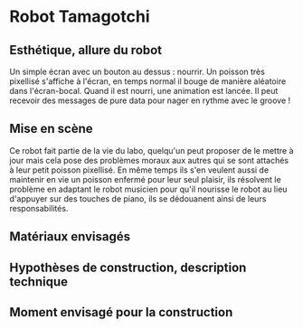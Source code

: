 # Robot Tamagotchi


## Esthétique, allure du robot

Un simple écran avec un bouton au dessus : nourrir. Un poisson très pixellisé s'affiche à l'écran, en temps normal il bouge de manière aléatoire dans l'écran-bocal. Quand il est nourri, une animation est lancée. Il peut recevoir des messages de pure data pour nager en rythme avec le groove !


## Mise en scène

Ce robot fait partie de la vie du labo, quelqu'un peut proposer de le mettre à jour mais cela pose des problèmes moraux aux autres qui se sont attachés à leur petit poisson pixellisé. En même temps ils s'en veulent aussi de maintenir en vie un poisson enfermé pour leur seul plaisir, ils résolvent le problème en adaptant le robot musicien pour qu'il nourisse le robot au lieu d'appuyer sur des touches de piano, ils se dédouanent ainsi de leurs responsabilités.

## Matériaux envisagés

## Hypothèses de construction, description technique

## Moment envisagé pour la construction

